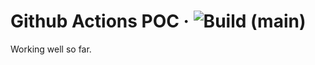 # Github Actions POC · ![Build (main)](https://github.com/bfaulk96-org/github-actions-poc/workflows/Main%20build/badge.svg)

Working well so far.
